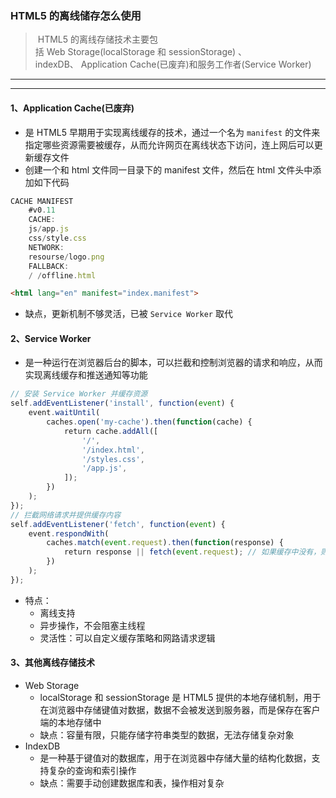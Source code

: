 ### HTML5 的离线储存怎么使用

> HTML5 的离线存储技术主要包括 Web Storage(localStorage 和 sessionStorage) 、indexDB、 Application Cache(已废弃)和服务工作者(Service Worker)

---
---

#### 1、Application Cache(已废弃)

- 是 HTML5 早期用于实现离线缓存的技术，通过一个名为 `manifest` 的文件来指定哪些资源需要被缓存，从而允许网页在离线状态下访问，连上网后可以更新缓存文件
- 创建一个和 html 文件同一目录下的 manifest 文件，然后在 html 文件头中添加如下代码

```js
CACHE MANIFEST
    #v0.11
    CACHE:
    js/app.js
    css/style.css
    NETWORK:
    resourse/logo.png
    FALLBACK:
    / /offline.html
```
```html
<html lang="en" manifest="index.manifest">
```

- 缺点，更新机制不够灵活，已被 `Service Worker` 取代

#### 2、Service Worker

- 是一种运行在浏览器后台的脚本，可以拦截和控制浏览器的请求和响应，从而实现离线缓存和推送通知等功能

```js
// 安装 Service Worker 并缓存资源
self.addEventListener('install', function(event) {
    event.waitUntil(
        caches.open('my-cache').then(function(cache) {
            return cache.addAll([
                '/',
                '/index.html',
                '/styles.css',
                '/app.js',
            ]);
        })
    );
});
// 拦截网络请求并提供缓存内容
self.addEventListener('fetch', function(event) {
    event.respondWith(
        caches.match(event.request).then(function(response) {
            return response || fetch(event.request); // 如果缓存中没有，则从网络获取
        })
    );
});
```

- 特点：
  - 离线支持
  - 异步操作，不会阻塞主线程
  - 灵活性：可以自定义缓存策略和网路请求逻辑

#### 3、其他离线存储技术

- Web Storage
  - localStorage 和 sessionStorage 是 HTML5 提供的本地存储机制，用于在浏览器中存储键值对数据，数据不会被发送到服务器，而是保存在客户端的本地存储中
  - 缺点：容量有限，只能存储字符串类型的数据，无法存储复杂对象
- IndexDB
  - 是一种基于键值对的数据库，用于在浏览器中存储大量的结构化数据，支持复杂的查询和索引操作
  - 缺点：需要手动创建数据库和表，操作相对复杂